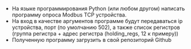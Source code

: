 * На языке программирования Python (или любом другом) написать программу опроса Modbus TCP устройства. 
* На вход в качестве аргументов программе будут передаваться ip устройства, порт (по умолчанию 502), а также список регистров (группа регистра + адрес регистра (holding_regs, 12 к примеру))
* Полученную программу загрузить в свой репозиторий Github
